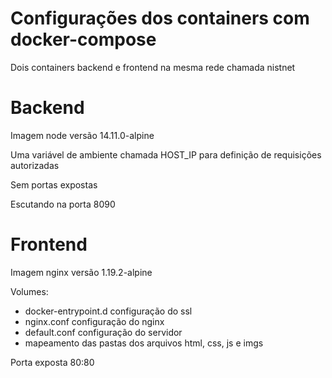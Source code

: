 # Configurações dos containers com docker-compose

Dois containers backend e frontend na mesma rede chamada nistnet

# Backend

Imagem node versão 14.11.0-alpine

Uma variável de ambiente chamada HOST_IP para definição de requisições autorizadas

Sem portas expostas

Escutando na porta 8090

# Frontend

Imagem nginx versão 1.19.2-alpine

Volumes:

- docker-entrypoint.d configuração do ssl
- nginx.conf configuração do nginx 
- default.conf configuração do servidor
- mapeamento das pastas dos arquivos html, css, js e imgs

Porta exposta 80:80